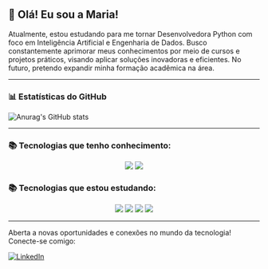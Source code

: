 ## 👋 Olá! Eu sou a Maria!  

Atualmente, estou estudando para me tornar Desenvolvedora Python com foco em Inteligência Artificial e Engenharia de Dados. Busco constantemente aprimorar meus conhecimentos por meio de cursos e projetos práticos, visando aplicar soluções inovadoras e eficientes. No futuro, pretendo expandir minha formação acadêmica na área.  

---

### 📊 Estatísticas do GitHub  
![Anurag's GitHub stats](https://github-readme-stats.vercel.app/api?username=mariaeducorrea&show_icons=true&theme=tokyonight)  

---
### 📚 Tecnologias que tenho conhecimento:
<div align="center">
    <img src="https://img.shields.io/badge/Git-F05032?style=for-the-badge&logo=git&logoColor=white"/> 
    <img src="https://img.shields.io/badge/VSCode-007ACC?style=for-the-badge&logo=visual-studio-code&logoColor=white"/>
</div>  

### 📚 Tecnologias que estou estudando:  
<div align="center">
    <img src="https://img.shields.io/badge/Python-3776AB?style=for-the-badge&logo=python&logoColor=white"/> 
    <img src="https://img.shields.io/badge/PostgreSQL-316192?style=for-the-badge&logo=postgresql&logoColor=white"/> 
    <img src="https://img.shields.io/badge/MySQL-005C84?style=for-the-badge&logo=mysql&logoColor=white"/> 
    <img src="https://img.shields.io/badge/SQLite-07405E?style=for-the-badge&logo=sqlite&logoColor=white"/> 
</div>  

---
Aberta a novas oportunidades e conexões no mundo da tecnologia! Conecte-se comigo:  

[![LinkedIn](https://img.shields.io/badge/LinkedIn-0077B5?style=for-the-badge&logo=linkedin&logoColor=white)](https://www.linkedin.com/in/maria-eduarda-corr%C3%AAa-544725279/)  
